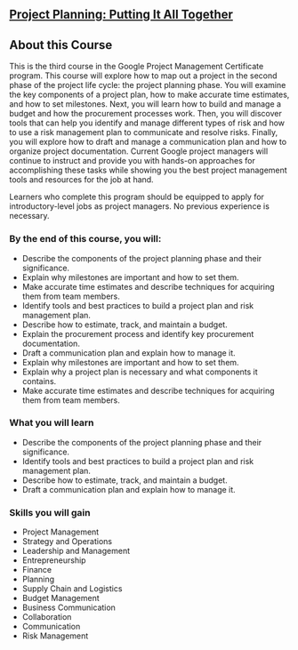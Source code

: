 ## [Project Planning: Putting It All Together](https://www.coursera.org/programs/smu-software-engineering-wsdeg-uhmy4/learn/project-planning-google?specialization=google-project-management)

## About this Course

This is the third course in the Google Project Management Certificate program. This course will explore how to map out a project in the second phase of the project life cycle: the project planning phase. You will examine the key components of a project plan, how to make accurate time estimates, and how to set milestones. Next, you will learn how to build and manage a budget and how the procurement processes work. Then, you will discover tools that can help you identify and manage different types of risk and how to use a risk management plan to communicate and resolve risks. Finally, you will explore how to draft and manage a communication plan and how to organize project documentation. Current Google project managers will continue to instruct and provide you with hands-on approaches for accomplishing these tasks while showing you the best project management tools and resources for the job at hand.

Learners who complete this program should be equipped to apply for introductory-level jobs as project managers. No previous experience is necessary.

### By the end of this course, you will:

- Describe the components of the project planning phase and their significance.
- Explain why milestones are important and how to set them.
- Make accurate time estimates and describe techniques for acquiring them from team members.
- Identify tools and best practices to build a project plan and risk management plan.
- Describe how to estimate, track, and maintain a budget.
- Explain the procurement process and identify key procurement documentation.
- Draft a communication plan and explain how to manage it.
- Explain why milestones are important and how to set them.
- Explain why a project plan is necessary and what components it contains.
- Make accurate time estimates and describe techniques for acquiring them from team members.

### What you will learn

- Describe the components of the project planning phase and their significance.
- Identify tools and best practices to build a project plan and risk management plan.
- Describe how to estimate, track, and maintain a budget.
- Draft a communication plan and explain how to manage it.

### Skills you will gain

- Project Management
- Strategy and Operations
- Leadership and Management
- Entrepreneurship
- Finance
- Planning
- Supply Chain and Logistics
- Budget Management
- Business Communication
- Collaboration
- Communication
- Risk Management

